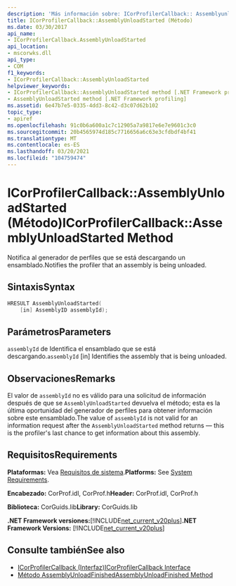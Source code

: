 ```yaml
---
description: 'Más información sobre: ICorProfilerCallback:: Assemblyunloadstarted ((método)'
title: ICorProfilerCallback::AssemblyUnloadStarted (Método)
ms.date: 03/30/2017
api_name:
- ICorProfilerCallback.AssemblyUnloadStarted
api_location:
- mscorwks.dll
api_type:
- COM
f1_keywords:
- ICorProfilerCallback::AssemblyUnloadStarted
helpviewer_keywords:
- ICorProfilerCallback::AssemblyUnloadStarted method [.NET Framework profiling]
- AssemblyUnloadStarted method [.NET Framework profiling]
ms.assetid: 6e47b7e5-0335-4dd3-8c42-d3c07d62b102
topic_type:
- apiref
ms.openlocfilehash: 91c0b6a600a1c7c12905a7a9817e6e7e9601c3c0
ms.sourcegitcommit: 20b4565974d185c7716656a6c63e3cfdbdf4bf41
ms.translationtype: MT
ms.contentlocale: es-ES
ms.lasthandoff: 03/20/2021
ms.locfileid: "104759474"
---
```

# <a name="icorprofilercallbackassemblyunloadstarted-method"></a><span data-ttu-id="ba945-103">ICorProfilerCallback::AssemblyUnloadStarted (Método)</span><span class="sxs-lookup"><span data-stu-id="ba945-103">ICorProfilerCallback::AssemblyUnloadStarted Method</span></span>

<span data-ttu-id="ba945-104">Notifica al generador de perfiles que se está descargando un ensamblado.</span><span class="sxs-lookup"><span data-stu-id="ba945-104">Notifies the profiler that an assembly is being unloaded.</span></span>  
  
## <a name="syntax"></a><span data-ttu-id="ba945-105">Sintaxis</span><span class="sxs-lookup"><span data-stu-id="ba945-105">Syntax</span></span>  
  
```cpp  
HRESULT AssemblyUnloadStarted(  
    [in] AssemblyID assemblyId);  
```  
  
## <a name="parameters"></a><span data-ttu-id="ba945-106">Parámetros</span><span class="sxs-lookup"><span data-stu-id="ba945-106">Parameters</span></span>

<span data-ttu-id="ba945-107">`assemblyId` de Identifica el ensamblado que se está descargando.</span><span class="sxs-lookup"><span data-stu-id="ba945-107">`assemblyId` [in] Identifies the assembly that is being unloaded.</span></span>

## <a name="remarks"></a><span data-ttu-id="ba945-108">Observaciones</span><span class="sxs-lookup"><span data-stu-id="ba945-108">Remarks</span></span>  

 <span data-ttu-id="ba945-109">El valor de `assemblyId` no es válido para una solicitud de información después de que se `AssemblyUnloadStarted` devuelva el método; esta es la última oportunidad del generador de perfiles para obtener información sobre este ensamblado.</span><span class="sxs-lookup"><span data-stu-id="ba945-109">The value of `assemblyId` is not valid for an information request after the `AssemblyUnloadStarted` method returns — this is the profiler's last chance to get information about this assembly.</span></span>  
  
## <a name="requirements"></a><span data-ttu-id="ba945-110">Requisitos</span><span class="sxs-lookup"><span data-stu-id="ba945-110">Requirements</span></span>  

 <span data-ttu-id="ba945-111">**Plataformas:** Vea [Requisitos de sistema](../../get-started/system-requirements.md).</span><span class="sxs-lookup"><span data-stu-id="ba945-111">**Platforms:** See [System Requirements](../../get-started/system-requirements.md).</span></span>  
  
 <span data-ttu-id="ba945-112">**Encabezado:** CorProf.idl, CorProf.h</span><span class="sxs-lookup"><span data-stu-id="ba945-112">**Header:** CorProf.idl, CorProf.h</span></span>  
  
 <span data-ttu-id="ba945-113">**Biblioteca:** CorGuids.lib</span><span class="sxs-lookup"><span data-stu-id="ba945-113">**Library:** CorGuids.lib</span></span>  
  
 <span data-ttu-id="ba945-114">**.NET Framework versiones:**[!INCLUDE[net_current_v20plus](../../../../includes/net-current-v20plus-md.md)]</span><span class="sxs-lookup"><span data-stu-id="ba945-114">**.NET Framework Versions:** [!INCLUDE[net_current_v20plus](../../../../includes/net-current-v20plus-md.md)]</span></span>  
  
## <a name="see-also"></a><span data-ttu-id="ba945-115">Consulte también</span><span class="sxs-lookup"><span data-stu-id="ba945-115">See also</span></span>

- [<span data-ttu-id="ba945-116">ICorProfilerCallback (Interfaz)</span><span class="sxs-lookup"><span data-stu-id="ba945-116">ICorProfilerCallback Interface</span></span>](icorprofilercallback-interface.md)
- [<span data-ttu-id="ba945-117">Método AssemblyUnloadFinished</span><span class="sxs-lookup"><span data-stu-id="ba945-117">AssemblyUnloadFinished Method</span></span>](icorprofilercallback-assemblyunloadfinished-method.md)
